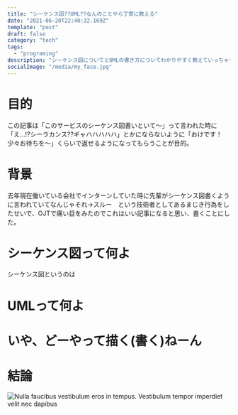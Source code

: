 ```yaml
---
title: "シーケンス図??UML??なんのことやら丁寧に教える"
date: "2021-06-20T22:40:32.169Z"
template: "post"
draft: false
category: "tech"
tags:
  - "programing"
description: "シーケンス図についてとUMLの書き方についてわかりやすく教えていっちゃうよ！！"
socialImage: "/media/my_face.jpg"
---
```

# 目的
この記事は「このサービスのシーケンス図書いといて〜」って言われた時に「え...!?シーラカンス??ギャハハハハハ」とかにならないように「おけです！少々お待ちを〜」くらいで返せるようになってもらうことが目的。
# 背景
去年現在働いている会社でインターンしていた時に先輩がシーケンス図書くように言われていてなんじゃそれ→スルー　という技術者としてあるまじき行為をしたせいで、OJTで痛い目をみたのでこれはいい記事になると思い、書くことにした。

# シーケンス図って何よ
シーケンス図というのは

# UMLって何よ

# いや、どーやって描く(書く)ねーん

# 結論

![Nulla faucibus vestibulum eros in tempus. Vestibulum tempor imperdiet velit nec dapibus](/media/image-0.jpg)